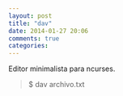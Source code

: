 ```yaml
---
layout: post
title: "dav"
date: 2014-01-27 20:06
comments: true
categories: 
---
```

Editor minimalista para ncurses.

>$ dav archivo.txt


